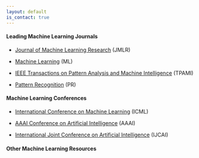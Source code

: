 ```yaml
---
layout: default
is_contact: true
---
```

#### Leading Machine Learning Journals

* [Journal of Machine Learning Research](https://dblp.uni-trier.de/db/journals/jmlr/) (JMLR)

* [Machine Learning](https://dblp.uni-trier.de/db/journals/ml/) (ML)

* [IEEE Transactions on Pattern Analysis and Machine Intelligence](https://dblp.uni-trier.de/db/journals/pami/) (TPAMI) 

* [Pattern Recognition](https://dblp.uni-trier.de/db/journals/pr/) (PR)

#### Machine Learning Conferences

* [International Conference on Machine Learning](https://icml.cc/) (ICML)

* [AAAI Conference on Artificial Intelligence](http://www.aaai.org/Conferences/AAAI/aaai.php) (AAAI)

* [International Joint Conference on Artificial Intelligence](https://www.ijcai.org/) (IJCAI)

#### Other Machine Learning Resources
